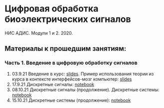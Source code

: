 # Цифровая обработка биоэлектрических сигналов
НИС АДИС. Модули 1 и 2. 2020. 

## Материалы к прошедшим занятиям:
### Часть 1. Введение в цифровую обработку сигналов
1. 03.9.21 Введение в курс: [slides](https://docs.google.com/presentation/d/1xyzaPGSFVh4dnfxtwwg-tnwF9bFMlRB4b-nc2ctGB28). Пример использования теории из курса в контексте интерфейсов-мозг компьютер: [slides](https://docs.google.com/presentation/d/12UPVX2JmWUcboAkKvKfoj4xPu_IDHCvCM_yXM3x0AU0)
2. 17.9.21 Дискретные сигналы: [notebook](https://github.com/nikolaims/nis21dsp/blob/main/lectures/lecture2.ipynb)
3. 08.10.21 Дискретные сигналы (продолжение). Дискретные системы: [notebook](https://github.com/nikolaims/nis21dsp/blob/main/lectures/lecture3.ipynb)
4. 15.10.21 Дискретные  системы (продолжение): [notebook](https://github.com/nikolaims/nis21dsp/blob/main/lectures/lecture4.ipynb)

